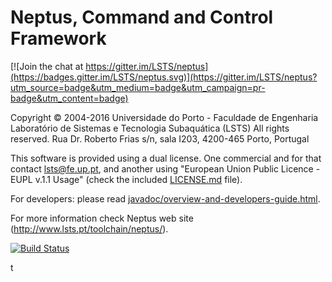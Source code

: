 Neptus, Command and Control Framework
=====================================

[![Join the chat at https://gitter.im/LSTS/neptus](https://badges.gitter.im/LSTS/neptus.svg)](https://gitter.im/LSTS/neptus?utm_source=badge&utm_medium=badge&utm_campaign=pr-badge&utm_content=badge)

Copyright © 2004-2016 Universidade do Porto - Faculdade de Engenharia
Laboratório de Sistemas e Tecnologia Subaquática (LSTS)
All rights reserved.
Rua Dr. Roberto Frias s/n, sala I203, 4200-465 Porto, Portugal


This software is provided using a dual license. One commercial and for that contact lsts@fe.up.pt, and another using "European Union Public Licence - EUPL v.1.1 Usage" (check the included [LICENSE.md](LICENSE.md) file).

For developers: please read [javadoc/overview-and-developers-guide.html](javadoc/overview-and-developers-guide.html).

For more information check Neptus web site (http://www.lsts.pt/toolchain/neptus/).

[![Build Status](https://travis-ci.org/LSTS/neptus.svg?branch=develop)](https://travis-ci.org/LSTS/neptus)

t
